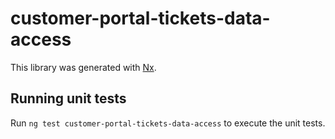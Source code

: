 # customer-portal-tickets-data-access

This library was generated with [Nx](https://nx.dev).

## Running unit tests

Run `ng test customer-portal-tickets-data-access` to execute the unit tests.
